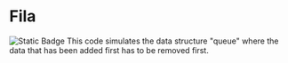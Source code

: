 # Fila
![Static Badge](https://img.shields.io/badge/languague-english-blue)
This code simulates the data structure "queue" where the data that has been added first has to be removed first.
